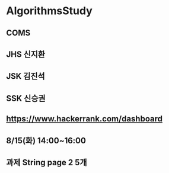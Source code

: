 # AlgorithmsStudy 
## COMS
## JHS 신지환
## JSK 김진석
## SSK 신승권
## https://www.hackerrank.com/dashboard
## 8/15(화) 14:00~16:00
## 과제 String page 2 5개

